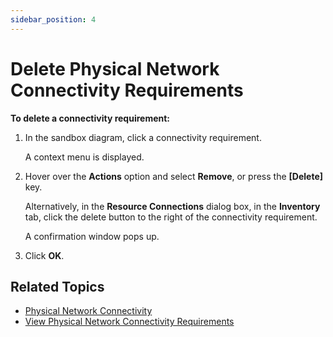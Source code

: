 ```yaml
---
sidebar_position: 4
---
```


# Delete Physical Network Connectivity Requirements

**To delete a connectivity requirement:**

1. In the sandbox diagram, click a connectivity requirement.
    
    A context menu is displayed.
    
2. Hover over the **Actions** option and select **Remove**, or press the **\[Delete\]** key.
    
    Alternatively, in the **Resource Connections** dialog box, in the **Inventory** tab, click the delete button to the right of the connectivity requirement.
    
    A confirmation window pops up.
    
3. Click **OK**.

## Related Topics

- [Physical Network Connectivity](./index.md)
- [View Physical Network Connectivity Requirements](./view-phy-net-connectivity-req.md)